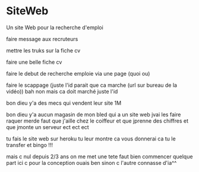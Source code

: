 # SiteWeb

Un site Web pour la recherche d'emploi


faire message aux recruteurs

mettre les truks sur la fiche cv

faire une belle fiche cv

faire le debut de recherche emploie via une page (quoi ou)

faire le scappage (juste l'id parait que ca marche (url sur bureau de la vidéo)) bah non mais ca doit marché juste l'id

bon dieu y'a des mecs qui vendent leur site 1M

bon dieu y'a aucun magasin de mon bled qui a un site web jvai les faire raquer merde faut que j'aille chez le coiffeur et que jprenne des chiffres et que jmonte un serveur ect ect ect

tu fais le site web sur heroku tu leur montre ca vous donnerai ca tu le transfer et bingo !!!

mais c nul  depuis 2/3 ans on me met une tete faut bien commencer quelque part ici c pour la conception ouais ben sinon c l'autre connasse d'ia^^
